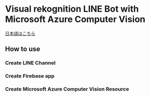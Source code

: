 # Visual rekognition LINE Bot with Microsoft Azure Computer Vision
[日本語はこちら](README.ja.md)

## How to use
### Create LINE Channel
### Create Firebase app
### Create Microsoft Azure Computer Vision Resource
